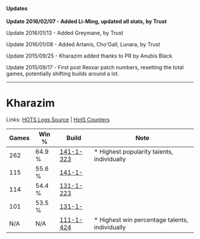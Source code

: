 #### Updates
**Update 2016/02/07 - Added Li-Ming, updated all stats, by Trust**

Update 2016/01/13 - Added Greymane, by Trust

Update 2016/01/08 - Added Artanis, Cho'Gall, Lunara, by Trust

Update 2015/09/25 - Kharazim added thanks to PR by Anubis Black

Update 2015/09/17 - First post Rexxar patch numbers, resetting the total games, potentially shifting builds around a lot.

***

# Kharazim

Links: [HOTS Logs Source](https://www.hotslogs.com/Sitewide/HeroDetails?Hero=Kharazim) | [HotS Counters](http://hotscounters.com/#/hero/Kharazim)

Games  | Win %  | Build     | Note
-----  | -----  | -----     | ----
262    | 64.9 % | [141-1-323](http://www.heroesfire.com/hots/talent-calculator/kharazim#hXzx) | * Highest popularity talents, individually
115    | 55.6 % | [141-1-](http://www.heroesfire.com/hots/talent-calculator/kharazim#2oJ) | 
114    | 54.4 % | [131-1-223](http://www.heroesfire.com/hots/talent-calculator/kharazim#h9Xt) | 
101    | 53.5 % | [131-1-](http://www.heroesfire.com/hots/talent-calculator/kharazim#2ml) | 
N/A    | N/A    | [111-1-424](http://www.heroesfire.com/hots/talent-calculator/kharazim#gOm0) | * Highest win percentage talents, individually
